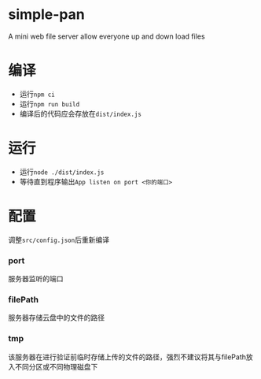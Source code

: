 # simple-pan
A mini web file server allow everyone up and down load files
# 编译
- 运行`npm ci`
- 运行`npm run build`
- 编译后的代码应会存放在`dist/index.js`
# 运行
- 运行`node ./dist/index.js`
- 等待直到程序输出`App listen on port <你的端口>`
# 配置
调整`src/config.json`后重新编译
### port
服务器监听的端口
### filePath
服务器存储云盘中的文件的路径
### tmp
该服务器在进行验证前临时存储上传的文件的路径，强烈不建议将其与filePath放入不同分区或不同物理磁盘下